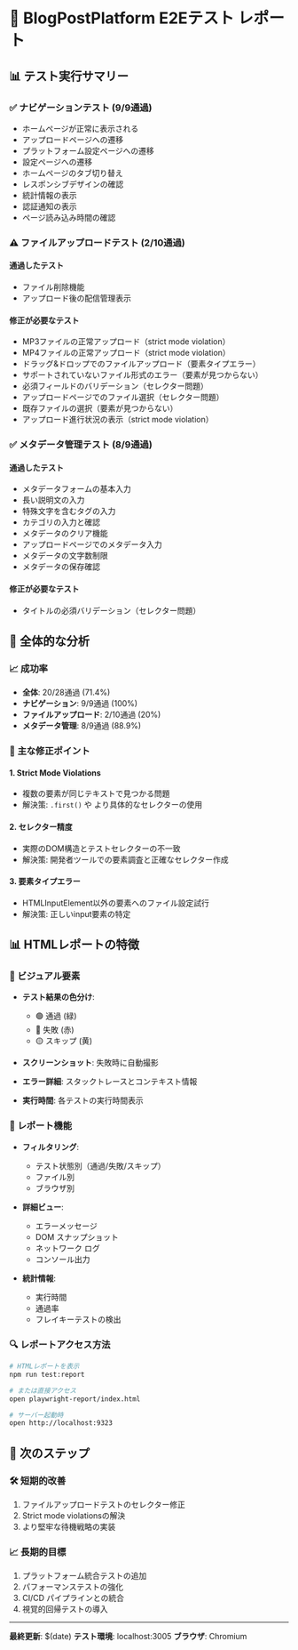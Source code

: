 # 🧪 BlogPostPlatform E2Eテスト レポート

## 📊 テスト実行サマリー

### ✅ **ナビゲーションテスト** (9/9通過)
- ホームページが正常に表示される
- アップロードページへの遷移
- プラットフォーム設定ページへの遷移
- 設定ページへの遷移
- ホームページのタブ切り替え
- レスポンシブデザインの確認
- 統計情報の表示
- 認証通知の表示
- ページ読み込み時間の確認

### ⚠️ **ファイルアップロードテスト** (2/10通過)
#### 通過したテスト
- ファイル削除機能
- アップロード後の配信管理表示

#### 修正が必要なテスト
- MP3ファイルの正常アップロード（strict mode violation）
- MP4ファイルの正常アップロード（strict mode violation）
- ドラッグ&ドロップでのファイルアップロード（要素タイプエラー）
- サポートされていないファイル形式のエラー（要素が見つからない）
- 必須フィールドのバリデーション（セレクター問題）
- アップロードページでのファイル選択（セレクター問題）
- 既存ファイルの選択（要素が見つからない）
- アップロード進行状況の表示（strict mode violation）

### ✅ **メタデータ管理テスト** (8/9通過)
#### 通過したテスト
- メタデータフォームの基本入力
- 長い説明文の入力
- 特殊文字を含むタグの入力
- カテゴリの入力と確認
- メタデータのクリア機能
- アップロードページでのメタデータ入力
- メタデータの文字数制限
- メタデータの保存確認

#### 修正が必要なテスト
- タイトルの必須バリデーション（セレクター問題）

## 🎯 **全体的な分析**

### 📈 **成功率**
- **全体**: 20/28通過 (71.4%)
- **ナビゲーション**: 9/9通過 (100%)
- **ファイルアップロード**: 2/10通過 (20%)
- **メタデータ管理**: 8/9通過 (88.9%)

### 🔧 **主な修正ポイント**

#### 1. **Strict Mode Violations**
- 複数の要素が同じテキストで見つかる問題
- 解決策: `.first()` や より具体的なセレクターの使用

#### 2. **セレクター精度**
- 実際のDOM構造とテストセレクターの不一致
- 解決策: 開発者ツールでの要素調査と正確なセレクター作成

#### 3. **要素タイプエラー**
- HTMLInputElement以外の要素へのファイル設定試行
- 解決策: 正しいinput要素の特定

## 📊 **HTMLレポートの特徴**

### 🎨 **ビジュアル要素**
- **テスト結果の色分け**: 
  - 🟢 通過 (緑)
  - 🔴 失敗 (赤)
  - 🟡 スキップ (黄)

- **スクリーンショット**: 失敗時に自動撮影
- **エラー詳細**: スタックトレースとコンテキスト情報
- **実行時間**: 各テストの実行時間表示

### 📱 **レポート機能**
- **フィルタリング**: 
  - テスト状態別（通過/失敗/スキップ）
  - ファイル別
  - ブラウザ別

- **詳細ビュー**:
  - エラーメッセージ
  - DOM スナップショット
  - ネットワーク ログ
  - コンソール出力

- **統計情報**:
  - 実行時間
  - 通過率
  - フレイキーテストの検出

### 🔍 **レポートアクセス方法**
```bash
# HTMLレポートを表示
npm run test:report

# または直接アクセス
open playwright-report/index.html

# サーバー起動時
open http://localhost:9323
```

## 🚀 **次のステップ**

### 🛠️ **短期的改善**
1. ファイルアップロードテストのセレクター修正
2. Strict mode violationsの解決
3. より堅牢な待機戦略の実装

### 📈 **長期的目標**
1. プラットフォーム統合テストの追加
2. パフォーマンステストの強化
3. CI/CD パイプラインとの統合
4. 視覚的回帰テストの導入

---

**最終更新**: $(date)
**テスト環境**: localhost:3005
**ブラウザ**: Chromium